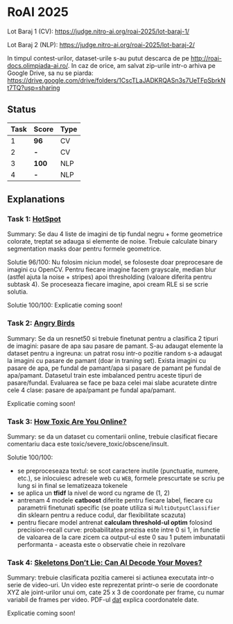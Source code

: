 # RoAI 2025

Lot Baraj 1 (CV): https://judge.nitro-ai.org/roai-2025/lot-baraj-1/

Lot Baraj 2 (NLP): https://judge.nitro-ai.org/roai-2025/lot-baraj-2/

In timpul contest-urilor, dataset-urile s-au putut descarca de pe http://roai-docs.olimpiada-ai.ro/. In caz de orice, am salvat zip-urile intr-o arhiva pe Google Drive, sa nu se piarda: https://drive.google.com/drive/folders/1CscTLaJADKRQASn3s7UeTFpSbrkNt7TQ?usp=sharing

## Status

| Task | Score   | Type |
| ---- | ------- | ---- |
| 1    | **96**  | CV   |
| 2    | **-**   | CV   |
| 3    | **100** | NLP  |
| 4    | **-**   | NLP  |

## Explanations

### Task 1: [HotSpot](https://judge.nitro-ai.org/roai-2025/lot-baraj-1/problems/1/task)

Summary: Se dau 4 liste de imagini de tip fundal negru + forme geometrice colorate, treptat se adauga si elemente de noise. Trebuie calculate binary segmentation masks doar pentru formele geometrice.

Solutie 96/100: Nu folosim niciun model, se foloseste doar preprocesare de imagini cu OpenCV. Pentru fiecare imagine facem grayscale, median blur (astfel ajuta la noise + stripes) apoi thresholding (valoare diferita pentru subtask 4). Se proceseaza fiecare imagine, apoi cream RLE si se scrie solutia.

Solutie 100/100: Explicatie coming soon!

### Task 2: [Angry Birds](https://judge.nitro-ai.org/roai-2025/lot-baraj-1/problems/2/task)

Summary: Se da un resnet50 si trebuie finetunat pentru a clasifica 2 tipuri de imagini: pasare de apa sau pasare de pamant. S-au adaugat elemente la dataset pentru a ingreuna: un patrat rosu intr-o pozitie random s-a adaugat la imagini cu pasare de pamant (doar in traning set). Exista imagini cu pasare de apa, pe fundal de pamant/apa si pasare de pamant pe fundal de apa/pamant. Datasetul train este imbalanced pentru aceste tipuri de pasare/fundal. Evaluarea se face pe baza celei mai slabe acuratete dintre cele 4 clase: pasare de apa/pamant pe fundal apa/pamant.

Explicatie coming soon!

### Task 3: [How Toxic Are You Online? ](https://judge.nitro-ai.org/roai-2025/lot-baraj-2/problems/1/task)

Summary: se da un dataset cu comentarii online, trebuie clasificat fiecare comentariu daca este toxic/severe_toxic/obscene/insult.

Solutie 100/100:

- se preproceseaza textul: se scot caractere inutile (punctuatie, numere, etc.), se inlocuiesc adresele web cu `WEB`, formele prescurtate se scriu pe lung si in final se lematizeaza tokenele
- se aplica un **tfidf** la nivel de word cu ngrame de (1, 2)
- antrenam 4 modele **catboost** diferite pentru fiecare label, fiecare cu parametrii finetunati specific (se poate utiliza si `MultiOutputClassifier` din sklearn pentru a reduce codul, dar flexibilitate scazuta)
- pentru fiecare model antrenat **calculam threshold-ul optim** folosind precision-recall curve: probabilitatea prezisa este intre 0 si 1, in functie de valoarea de la care zicem ca output-ul este 0 sau 1 putem imbunatatii performanta - aceasta este o observatie cheie in rezolvare

### Task 4: [Skeletons Don’t Lie: Can AI Decode Your Moves?](https://judge.nitro-ai.org/roai-2025/lot-baraj-2/problems/2/task)

Summary: trebuie clasificata pozitia camerei si actiunea executata intr-o serie de video-uri. Un video este reprezentat printr-o serie de coordonate XYZ ale joint-urilor unui om, cate 25 x 3 de coordonate per frame, cu numar variabil de frames per video. PDF-ul [dat](./nlp/skeletons/explicatie.pdf) explica coordonatele date.

Explicatie coming soon!
